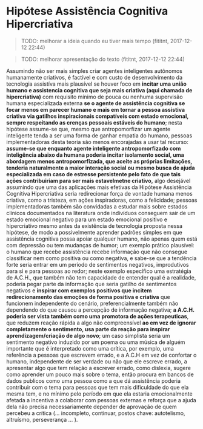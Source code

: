 # Hipótese Assistência Cognitiva Hipercriativa

> TODO: melhorar a ideia quando eu tiver mais tempo (fititnt, 2017-12-12 22:44)

> TODO: melhorar apresentação do texto (fititnt, 2017-12-12 22:44)

Assumindo não ser
mais simples criar agentes inteligentes autônomos humanamente criativos, é
factível e com custo de desenvolvimento da tecnologia assistíva mais plausível
se houver foco em **incitar uma união humano e assistencia cognitiva que seja
mais criativa (aqui chamada de hipercriativa)** com requisito mínimo de pouca ou
nenhuma supervisão humana especializada externa **se o agente de assistência
cognitiva se focar menos em parecer humano e mais em tornar a pessoa assistiva
criativa via gatilhos inspiracionais compatíveis com estado emocional, sempre
respeitando as crenças pessoais estáveis do humano**; nesta hipótese assume-se
que, mesmo que antropomorfizar um agente inteligente tenda a ser uma forma
de ganhar empatia do humano, pessoas implementadoras desta teoria são menos
encorajadas a usar tal recurso: **assume-se que enquanto agente inteligente
antropomorfizado com inteligência abaixo da humana poderia incitar isolamento
social, uma abordagem menos antropomorfizada, que aceite as próprias limitações,
tenderia naturalmente a maior interação social ou mesmo busca de ajuda
especializada em caso de estresse persistente pelo fato de que tais ações
contribuiriam para ser mais estavelmetne criativo,** algo desejável assumindo
que uma das aplicações mais efetivas da Hipótese Assistência Cognitiva
Hipercriativa seria redirecionar força de vontade humana menos criativa, como
a tristeza, em ações inspiradoras, como a felicidade; pessoas implementadoras
também são convidadas a estudar mais sobre estados clínicos documentados na
literatura onde indivíduos conseguem sair de um estado emocional negativo para
um estado emocional positivo e hipercriativo mesmo antes da existência de
tecnologia proposta nessa hipótese, de modo a possivelmente aprender padrões
simples em que assistência cognitiva possa apoiar qualquer humano, não apenas
quem está com depressão ou tem mudanças de humor; um exemplo prático plausível:
o humano que recebe assistência recebe informação que não consegue classificar
nem como positiva ou como negativa, e sabe-se que a tendência forte seria entrar em um
período de sentimentos negativos, improdutivos para si e para pessoas ao redor;
neste exemplo específico uma estratégia de A.C.H., que também não tem capacidade
de entender qual é a realidade, poderia pegar parte da informação que seria
gatilho de sentimentos negativos e **inspirar com exemplos positivos que
incitem redirecionamento das emoções de forma positiva e criativa** que funcionem
independente do cenário, preferencialmente também não dependendo do que causou
a percepção de informação negativa; **a A.C.H. poderia ser vista também como uma
promotora de ações terapeuticas**, que reduzem reação rápida a algo não
compreensível **ao em vez de ignorar completamente o sentimento, usa parte da
reação para inspirar aprendizagem/criação de algo novo**; um caso simplista
seria um sentimento negativo induzido por um poema ou uma música de alguém
importante que é interpretado como uma crítica, por exemplo, uma referência
a pessoas que escrevem errado, e a A.C.H em vez de confortar o humano,
independente de ser verdade ou não que ele escreve errado, a apresentar algo
que tem relação a escrever errado, como dislexia, sugere como aprender um pouco
mais sobre o tema, então procura em bancos de dados publicos como uma pessoa
como a que dá assistência poderia contribuir com o tema para pessoas que tem
mais dificuldade do que ela mesma tem, e no mínimo pelo período em que ela
estaria emocionalmente afetada a incentiva a colaborar com pessoas externas
e reforça que a ajuda dela não precisa necessariamente depender de aprovação
de quem percebeu a crítica (... incompleto, continuar, postos chave:
autotelismo, altruísmo, perseverança ... ).


<!--

Afirma ser possível e que seria mais fácil e eficiente (em comparação ao
desenvolvimento de agente inteligente autonomo quase _humanamente criativo_) o
desenvolvimento do que é chamado de _Assistência Cognitiva Hipercriativa_.

## Princípios

1. Ser **hiper**criativa ao induzir criatividade em condições típicamente
   não favoráveis para mentalidade e estado emocional do respectivo humano
2. Assistência cognitiva pouco antropomorfizada
  - 
   
   , em especial indução de ações criativasdade da pessoa por
   redirecionamento de força de vontade tipicamentes não criativas, sempre respeitando as crenças pessoais estáveis do humano

1. Uma inteligência artificial que trabalha junto com o humano atendido, sem
   substituí-lo, e relativamente pouco antropomorfizada, capaz de existir
   sem o requerimento obrigatório de supervisão humana especializada externa

3. Não ter como requerimento obrigatório supervisão humana especializada externa

## Motivação dos princípios

1. Da escolha de optar por ser menos antropomorfizada comparado a outros
assistentes inteligentes pessoais típicos, mesmo que isso reduza empatia inicial
do humano:
  - 

Outros pontos importantes

Assumindo não ser mais simples criar agentes inteligentes autônomos humanamente
criativos, é factível e com custo de desenvolvimento da tecnologia assistíva
mais plausível se houver foco em **incitar uma união humano e assistencia
cognitiva que seja mais criativa (aqui chamada de hipercriativa)** com requisito
mínimo de pouca ou nenhuma supervisão humana especializada externa



**se o agente de assistência
cognitiva se focar menos em parecer humano e mais em tornar a pessoa assistiva
criativa via gatilhos inspiracionais compatíveis com estado emocional, sempre
respeitando as crenças pessoais estáveis do humano**; nesta hipótese assume-se
que, mesmo que antropomorfizar um agente inteligente tenda a ser uma forma
de ganhar empatia do humano, pessoas implementadoras desta teoria são menos
encorajadas a usar tal recurso: **assume-se que enquanto agente inteligente
antropomorfizado com inteligência abaixo da humana poderia incitar isolamento
social, uma abordagem menos antropomorfizada, que aceite as próprias limitações,
tenderia naturalmente a maior interação social ou mesmo busca de ajuda
especializada em caso de estresse persistente pelo fato de que tais ações
contribuiriam para ser mais estavelmetne criativo,** algo desejável assumindo
que uma das aplicações mais efetivas da Hipótese Assistência Cognitiva
Hipercriativa seria redirecionar força de vontade humana menos criativa, como
a tristeza, em ações inspiradoras, como a felicidade; pessoas implementadoras
também são convidadas a estudar mais sobre estados clínicos documentados na
literatura onde indivíduos conseguem sair de um estado emocional negativo para
um estado emocional positivo e hipercriativo mesmo antes da existência de
tecnologia proposta nessa hipótese, de modo a possivelmente aprender padrões
simples em que assistência cognitiva possa apoiar qualquer humano, não apenas
quem está com depressão ou tem mudanças de humor; um exemplo prático plausível:
o humano que recebe assistência recebe informação que não consegue classificar
nem como positiva, bem como negativa, e a tendência forte seria entrar em um
período de sentimentos negativos, improdutivos para si e para pessoas ao redor;
neste exemplo específico uma estratégia de A.C.H., que também não tem capacidade
de entender qual é a realidade, poderia pegar parte da informação que seria
gatilho de sentimentos negativos e inspirar com exemplos positivos que
**incitem redirecionamento das emoções de forma positiva e criativa de algo (...)

-->